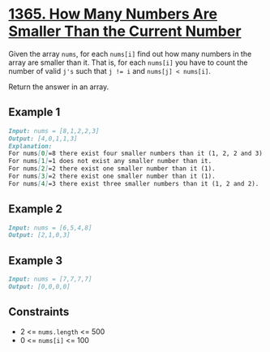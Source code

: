 # [1365. How Many Numbers Are Smaller Than the Current Number](https://leetcode.com/problems/how-many-numbers-are-smaller-than-the-current-number/)

Given the array `nums`, for each `nums[i]` find out how many numbers in the array are smaller than it. That is, for each `nums[i]` you have to count the number of valid `j's` such that `j != i` and `nums[j] < nums[i]`.

Return the answer in an array.

## Example 1

```md
Input: nums = [8,1,2,2,3]
Output: [4,0,1,1,3]
Explanation:
For nums[0]=8 there exist four smaller numbers than it (1, 2, 2 and 3).
For nums[1]=1 does not exist any smaller number than it.
For nums[2]=2 there exist one smaller number than it (1).
For nums[3]=2 there exist one smaller number than it (1).
For nums[4]=3 there exist three smaller numbers than it (1, 2 and 2).
```

## Example 2

```md
Input: nums = [6,5,4,8]
Output: [2,1,0,3]
```

## Example 3

```md
Input: nums = [7,7,7,7]
Output: [0,0,0,0]
```

## Constraints

- 2 <= `nums.length` <= 500
- 0 <= `nums[i]` <= 100
